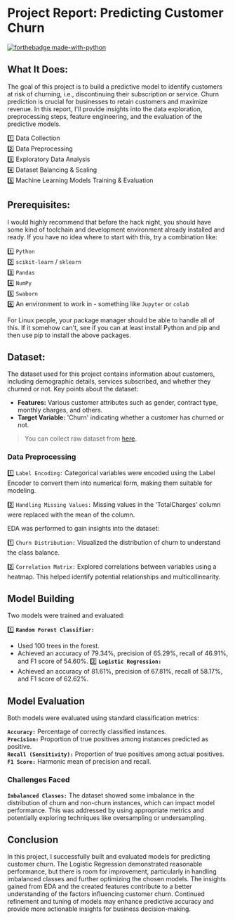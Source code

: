 #  Project Report: Predicting Customer Churn

[![forthebadge made-with-python](http://ForTheBadge.com/images/badges/made-with-python.svg)](https://www.python.org/)<br>

## What It Does: 
The goal of this project is to build a predictive model to identify customers at risk of churning, i.e., discontinuing their subscription or service. Churn prediction is crucial for businesses to retain customers and maximize revenue. In this report, I'll provide insights into the data exploration, preprocessing steps, feature engineering, and the evaluation of the predictive models.<br>


1️⃣ Data Collection <br>
2️⃣ Data Preprocessing <br>
3️⃣ Exploratory Data Analysis <br>
4️⃣ Dataset Balancing & Scaling <br>
5️⃣ Machine Learning Models Training & Evaluation

## Prerequisites:
I would highly recommend that before the hack night, you should have some kind of toolchain and development environment already installed and ready. If you have no idea where to start with this, try a combination like: <br>


1️⃣ `Python`<br>
2️⃣ `scikit-learn` / `sklearn`<br>
3️⃣ `Pandas`<br>
4️⃣ `NumPy`<br>
5️⃣ `Swaborn`<br>
6️⃣ An environment to work in - something like `Jupyter` or `colab`<br>


For Linux people, your package manager should be able to handle all of this. If it somehow can't, see if you can at least install Python and pip and then use pip to install the above packages.

## Dataset:
The dataset used for this project contains information about customers, including demographic details, services subscribed, and whether they churned or not. Key points about the dataset:

- **Features:** Various customer attributes such as gender, contract type, monthly charges, and others.
- **Target Variable:** 'Churn' indicating whether a customer has churned or not.

> You can collect raw dataset from [here](dataset.csv).

### Data Preprocessing

1️⃣ `Label Encoding:` Categorical variables were encoded using the Label Encoder to convert them into numerical form, making them suitable for modeling.

2️⃣ `Handling Missing Values:` Missing values in the 'TotalCharges' column were replaced with the mean of the column.

EDA was performed to gain insights into the dataset:

1️⃣ `Churn Distribution:` Visualized the distribution of churn to understand the class balance.

2️⃣ `Correlation Matrix:` Explored correlations between variables using a heatmap. This helped identify potential relationships and multicollinearity.

## Model Building

Two models were trained and evaluated:

1️⃣ **`Random Forest Classifier:`**
   - Used 100 trees in the forest.
   - Achieved an accuracy of 79.34%, precision of 65.29%, recall of 46.91%, and F1 score of 54.60%.
2️⃣ **`Logistic Regression:`**
   - Achieved an accuracy of 81.61%, precision of 67.81%, recall of 58.17%, and F1 score of 62.62%.

## Model Evaluation

Both models were evaluated using standard classification metrics:

**`Accuracy:`** Percentage of correctly classified instances.<br>
**`Precision:`** Proportion of true positives among instances predicted as positive.<br>
**`Recall (Sensitivity):`** Proportion of true positives among actual positives.<br>
**`F1 Score:`** Harmonic mean of precision and recall.<br>

### Challenges Faced

**`Imbalanced Classes:`** The dataset showed some imbalance in the distribution of churn and non-churn instances, which can impact model performance. This was addressed by using appropriate metrics and potentially exploring techniques like oversampling or undersampling.

## Conclusion

In this project, I successfully built and evaluated models for predicting customer churn. The Logistic Regression demonstrated reasonable performance, but there is room for improvement, particularly in handling imbalanced classes and further optimizing the chosen models. The insights gained from EDA and the created features contribute to a better understanding of the factors influencing customer churn. Continued refinement and tuning of models may enhance predictive accuracy and provide more actionable insights for business decision-making.
#
